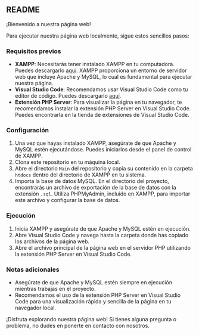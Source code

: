 ## README

¡Bienvenido a nuestra página web!

Para ejecutar nuestra página web localmente, sigue estos sencillos pasos:

### Requisitos previos
- **XAMPP**: Necesitarás tener instalado XAMPP en tu computadora. Puedes descargarlo [aquí](https://www.apachefriends.org/index.html). XAMPP proporciona un entorno de servidor web que incluye Apache y MySQL, lo cual es fundamental para ejecutar nuestra página.
- **Visual Studio Code**: Recomendamos usar Visual Studio Code como tu editor de código. Puedes descargarlo [aquí](https://code.visualstudio.com/).
- **Extensión PHP Server**: Para visualizar la página en tu navegador, te recomendamos instalar la extensión PHP Server en Visual Studio Code. Puedes encontrarla en la tienda de extensiones de Visual Studio Code.

### Configuración
1. Una vez que hayas instalado XAMPP, asegúrate de que Apache y MySQL estén ejecutándose. Puedes iniciarlos desde el panel de control de XAMPP.
2. Clona este repositorio en tu máquina local.
3. Abre el directorio `Main` del repositorio y copia su contenido en la carpeta `htdocs` dentro del directorio de XAMPP en tu sistema.
4. Importa la base de datos MySQL. En el directorio del proyecto, encontrarás un archivo de exportación de la base de datos con la extensión `.sql`. Utiliza PHPMyAdmin, incluido en XAMPP, para importar este archivo y configurar la base de datos.

### Ejecución
1. Inicia XAMPP y asegúrate de que Apache y MySQL estén en ejecución.
2. Abre Visual Studio Code y navega hasta la carpeta donde has copiado los archivos de la página web.
3. Abre el archivo principal de la página web en el servidor PHP utilizando la extensión PHP Server en Visual Studio Code.

### Notas adicionales
- Asegúrate de que Apache y MySQL estén siempre en ejecución mientras trabajas en el proyecto.
- Recomendamos el uso de la extensión PHP Server en Visual Studio Code para una visualización rápida y sencilla de la página en tu navegador local.

¡Disfruta explorando nuestra página web! Si tienes alguna pregunta o problema, no dudes en ponerte en contacto con nosotros.
